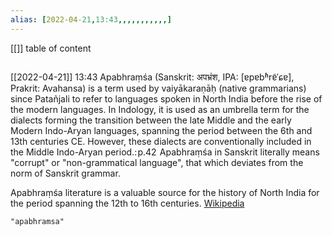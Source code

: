 ```yaml
---
alias: [2022-04-21,13:43,,,,,,,,,,,]
---
```

[[]]
table of content
```toc
```

[[2022-04-21]] 13:43
Apabhraṃśa (Sanskrit: अपभ्रंश, IPA: [ɐpɐbʱrɐ̃ˈɕɐ], Prakrit: Avahansa) is a term used by vaiyākaraṇāḥ (native grammarians) since Patañjali to refer to languages spoken in North India before the rise of the modern languages. In Indology, it is used as an umbrella term for the dialects forming the transition between the late Middle and the early Modern Indo-Aryan languages, spanning the period between the 6th and 13th centuries CE. However, these dialects are conventionally included in the Middle Indo-Aryan period.: p.42  Apabhraṃśa in Sanskrit literally means "corrupt" or "non-grammatical language", that which deviates from the norm of Sanskrit grammar.

Apabhraṃśa literature is a valuable source for the history of North India for the period spanning the 12th to 16th centuries.
[Wikipedia](https://en.wikipedia.org/wiki/Apabhra%E1%B9%83%C5%9Ba)
```query
"apabhramsa"
```